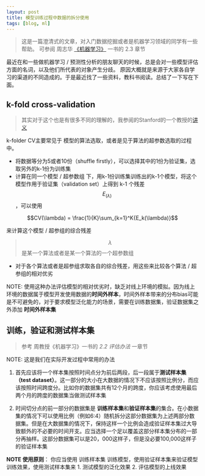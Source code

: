 ```yaml
---
layout: post
title: 模型训练过程中数据的拆分使用
tags: [blog, ml]
---
```


> 这是一篇澄清式的文章，对入门数据挖掘或者是机器学习领域的同学有一些帮助。
> 可参阅 周志华 [《机器学习》](https://pan.baidu.com/s/1WH2omt6yGlOUXk9lQmTOUw) 一书的 2.3 章节

最近在和一些做机器学习 / 预测性分析的朋友聊天的时候，总是会对一些模型评估方面的名词，以及他们所代表的对象产生分歧。
原因大概就是来源于大家各自学习的渠道的不同造成的。于是最近找了一些资料，教科书阅读。总结了一下写在下面。

## k-fold cross-validation

> 其实对于这个也是有很多不同的理解的，我参阅的Stanford的一个教授的[讲义](http://statweb.stanford.edu/~tibs/sta306bfiles/cvwrong.pdf)

k-folder CV主要常见于 模型的算法选取，或者是见于算法的超参数选取的过程中。

- 将数据等分为5或者10份（shuffle firstly），可以选择其中的1份为验证集，选取另外的k-1份为训练集
- 计算在同一个模型 / 超参数组 下，用k-1份训练集训练出的k-1个模型，将这个模型作用于验证集（validation set）上得到 k-1 个残差 $$E_(\lambda)$$，可以使用

 $$CV(\lambda) = \frac{1}{K}\sum_{k=1}^K{E_k(\lambda)}$$
 
 来计算这个模型 / 超参组的综合残差
 
 > $$\lambda$$是某一个算法或者是某一个算法的一个超参数组
 
- 对于各个算法或者是超参组求取各自的综合残差，用这些来比较各个算法 / 超参组的相对优劣

NOTE: 使用这种办法评估模型的相对优劣时，缺乏对线上环境的模拟。因为线上环境的数据属于模型开发使用数据的**时间外样本**，时间外样本带来的分布bias可能是不可避免的，对于要求模型泛化能力的场景，需要在训练数据集，验证数据集之外添加 **时间外样本集**

## 训练，验证和测试样本集

> 参考 周教授《机器学习》一书的 *2.2 评估办法* 一章节

NOTE: 这是我们在实际开发过程中常用的办法

1. 首先应该将一个样本集按照时间点分为前后两段，后一段属于**测试样本集（test dataset）**。这一部分的大小在大数据的情况下不应该按照比例分，而应该按照时间跨度分。比如你的数据集共有12个月的跨度，你应该考虑使用最后两个月的跨度的数据集当做测试样本集

2. 时间切分点的前一部分的数据集是 **训练样本集**和**验证样本集**的集合。在小数据集的情况下可以使用比例（例如6:4）随机拆分这部分数据集为上述两部分数据集。但是在大数据集的情况下，保持这样一个比例会造成验证样本集过大导致额外的不必要的时间开支。应当选择一个足以覆盖这部分样本集分布的一部分再抽样。这部分数据集可以是20，000这样子，但是没必要100,000这样子的验证样本集

**NOTE 使用原则**： 你应当使用 训练样本集 训练模型，使用验证样本集来验证模型训练效果，使用测试样本集来 1. 测试模型的泛化效果 2. 评估模型的上线效果

